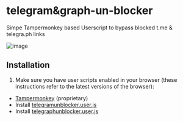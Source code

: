 # telegram&graph-un-blocker

Simpe Tampermonkey based Userscript to bypass blocked t.me & telegra.ph links

![image](https://user-images.githubusercontent.com/37355997/173549008-f984d6b0-6796-4cea-83c9-750449d48b8c.png)

## Installation

1. Make sure you have user scripts enabled in your browser (these instructions refer to the latest versions of the browser):

- [Tampermonkey](https://www.tampermonkey.net/) (proprietary)
- Install [telegramunblocker.user.js](https://github.com/NRSA-devs/telegramunblocker/raw/main/telegramunblocker.user.js)
- Install [telegraphunblocker.user.js](https://github.com/NRSA-devs/telegramunblocker/raw/main/telegraphunblocker.user.js)
